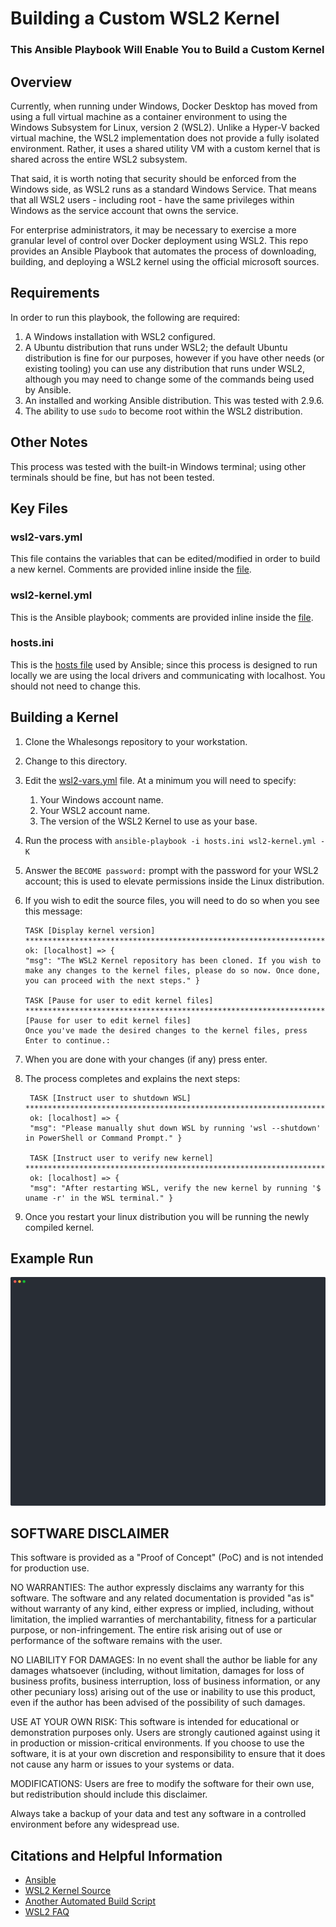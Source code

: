 # Building a Custom WSL2 Kernel
### This Ansible Playbook Will Enable You to Build a Custom Kernel

## Overview 
Currently, when running under Windows, Docker Desktop has moved from using a full virtual machine as a container environment to using the Windows Subsystem for Linux, version 2 (WSL2). Unlike a Hyper-V backed virtual machine, the WSL2 implementation does not provide a fully isolated environment. Rather, it uses a shared utility VM with a custom kernel that is shared across the entire WSL2 subsystem. 

That said, it is worth noting that security should be enforced from the Windows side, as WSL2 runs as a standard Windows Service. That means that all WSL2 users - including root - have the same privileges within Windows as the service account that owns the service. 

For enterprise administrators, it may be necessary to exercise a more granular level of control over Docker deployment using WSL2. This repo provides an Ansible Playbook that automates the process of downloading, building, and deploying a WSL2 kernel using the official microsoft sources.

## Requirements
In order to run this playbook, the following are required:
1. A Windows installation with WSL2 configured.
2. A Ubuntu distribution that runs under WSL2; the default Ubuntu distribution is fine for our purposes, however if you have other needs (or existing tooling) you can use any distribution that runs under WSL2, although you may need to change some of the commands being used by Ansible.
3. An installed and working Ansible distribution. This was tested with 2.9.6.
4. The ability to use `sudo` to become root within the WSL2 distribution.

## Other Notes
This process was tested with the built-in Windows terminal; using other terminals should be fine, but has not been tested.

## Key Files
### wsl2-vars.yml
This file contains the variables that can be edited/modified in order to build a new kernel. Comments are provided inline inside the [file](./wsl2-vars.yml).

### wsl2-kernel.yml
This is the Ansible playbook; comments are provided inline inside the [file](./wsl2-kernel.yml).

### hosts.ini
This is the [hosts file](./hosts.ini) used by Ansible; since this process is designed to run locally we are using the local drivers and communicating with localhost. You should not need to change this.

## Building a Kernel
1. Clone the Whalesongs repository to your workstation. 
2. Change to this directory.
3. Edit the [wsl2-vars.yml](./wsl2-vars.yml) file. At a minimum you will need to specify:
   1. Your Windows account name.
   2. Your WSL2 account name.
   3. The version of the WSL2 Kernel to use as your base.
4. Run the process with `ansible-playbook -i hosts.ini wsl2-kernel.yml -K`
5. Answer the `BECOME password:` prompt with the password for your WSL2 account; this is used to elevate permissions inside the Linux distribution. 
6. If you wish to edit the source files, you will need to do so when you see this message:
    ```
    TASK [Display kernel version] ******************************************************************************************
    ok: [localhost] => {
    "msg": "The WSL2 Kernel repository has been cloned. If you wish to make any changes to the kernel files, please do so now. Once done, you can proceed with the next steps." }

    TASK [Pause for user to edit kernel files] *****************************************************************************
    [Pause for user to edit kernel files]
    Once you've made the desired changes to the kernel files, press Enter to continue.:
    ```
7. When you are done with your changes (if any) press enter.
8. The process completes and explains the next steps:
   ```
    TASK [Instruct user to shutdown WSL] ***********************************************************************************
    ok: [localhost] => {
    "msg": "Please manually shut down WSL by running 'wsl --shutdown' in PowerShell or Command Prompt." }

    TASK [Instruct user to verify new kernel] ******************************************************************************
    ok: [localhost] => {
    "msg": "After restarting WSL, verify the new kernel by running '$ uname -r' in the WSL terminal." }
   ```

9. Once you restart your linux distribution you will be running the newly compiled kernel.

## Example Run
![Example Run](./wsl2build.svg)


## SOFTWARE DISCLAIMER

This software is provided as a "Proof of Concept" (PoC) and is not intended for production use.

NO WARRANTIES: The author expressly disclaims any warranty for this software. The software and any related documentation is provided "as is" without warranty of any kind, either express or implied, including, without limitation, the implied warranties of merchantability, fitness for a particular purpose, or non-infringement. The entire risk arising out of use or performance of the software remains with the user.

NO LIABILITY FOR DAMAGES: In no event shall the author be liable for any damages whatsoever (including, without limitation, damages for loss of business profits, business interruption, loss of business information, or any other pecuniary loss) arising out of the use or inability to use this product, even if the author has been advised of the possibility of such damages.

USE AT YOUR OWN RISK: This software is intended for educational or demonstration purposes only. Users are strongly cautioned against using it in production or mission-critical environments. If you choose to use the software, it is at your own discretion and responsibility to ensure that it does not cause any harm or issues to your systems or data.

MODIFICATIONS: Users are free to modify the software for their own use, but redistribution should include this disclaimer.

Always take a backup of your data and test any software in a controlled environment before any widespread use.

## Citations and Helpful Information
* [Ansible](https://www.ansible.com/)
* [WSL2 Kernel Source](https://github.com/microsoft/WSL2-Linux-Kernel)
* [Another Automated Build Script](https://github.com/slyfox1186/script-repo/blob/main/Bash/Installer%20Scripts/GitHub%20Projects/build-wsl2-kernel)
* [WSL2 FAQ](https://learn.microsoft.com/en-us/windows/wsl/faq)